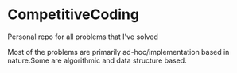 # CompetitiveCoding
Personal repo for all problems that I've solved

Most of the problems are primarily ad-hoc/implementation based in nature.Some are algorithmic and data structure based.
